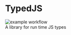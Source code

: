 # TypedJS
![example workflow](https://github.com/Borrus-sudo/TypedJS/actions/workflows/test.yml/badge.svg)
<br>
A library for run time JS types
